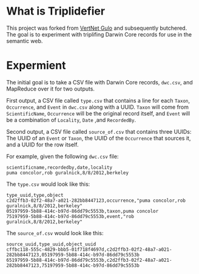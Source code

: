 # What is Triplidefier

This project was forked from [VertNet Gulo](https://github.com/VertNet/gulo) and subsequently butchered. The goal is to experiment with triplifing Darwin Core records for use in the semantic web.

# Expermient

The initial goal is to take a CSV file with Darwin Core records, `dwc.csv`, and MapReduce over it for two outputs. 

First output, a CSV file called `type.csv` that contains a line for each `Taxon`, `Occurrence`, and `Event` in `dwc.csv` along with a UUID. `Taxon` will come from `ScientificName`, `Occurrence` will be the original record itself, and `Event` will be a combination of `Locality`, `Date` ,and `RecordedBy`.

Second output, a CSV file called `source_of.csv` that contains three UUIDs: The UUID of an `Event` or `Taxon`, the UUID of the `Occurrence` that sources it, and a UUID for the row itself.

For example, given the following `dwc.csv` file:

```
scientificname,recordedby,date,locality
puma concolor,rob guralnick,8/8/2012,berkeley
```

The `type.csv` would look like this:

```
type_uuid,type,object
c2d2ffb3-02f2-48a7-a021-282bb8447123,occurrence,"puma concolor,rob guralnick,8/8/2012,berkeley"
05197959-5b88-414c-b97d-86dd79c5553b,taxon,puma concolor
75197959-5b88-414c-b97d-86dd79c5553b,event,"rob guralnick,8/8/2012,berkeley"
```

The `source_of.csv` would look like this:

```
source_uuid,type_uuid,object_uuid
cffbc118-555c-4829-bbb5-01f718f4697d,c2d2ffb3-02f2-48a7-a021-282bb8447123,05197959-5b88-414c-b97d-86dd79c5553b
65197959-5b88-414c-b97d-86dd79c5553b,c2d2ffb3-02f2-48a7-a021-282bb8447123,75197959-5b88-414c-b97d-86dd79c5553b
```
